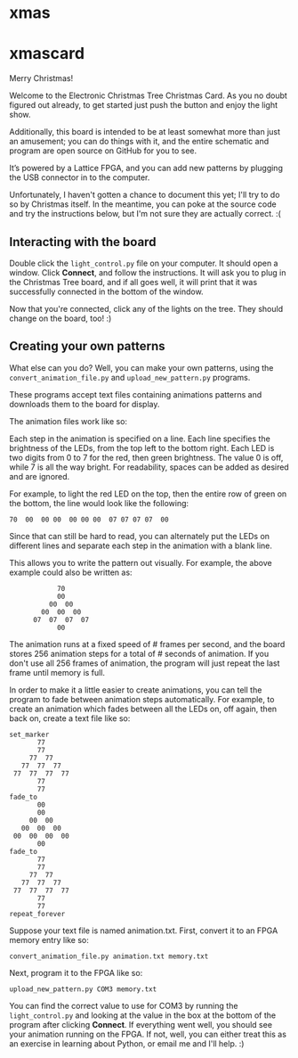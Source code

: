 # xmas
# xmascard
Merry Christmas!

Welcome to the Electronic Christmas Tree Christmas Card. As you no doubt figured out already, to get started just push the button and enjoy the light show.

Additionally, this board is intended to be at least somewhat more than just an amusement; you can do things with it, and the entire schematic and program are open source on GitHub for you to see.

It’s powered by a Lattice FPGA, and you can add new patterns by plugging the USB connector in to the computer.

Unfortunately, I haven't gotten a chance to document this yet; I'll try to do so by Christmas itself. In the meantime, you can poke at the source code and try the instructions below, but I'm not sure they are actually correct. :(

## Interacting with the board

Double click the `light_control.py` file on your computer. It should open a window. Click **Connect**, and follow the instructions. It will ask you to plug in the Christmas Tree board, and if all goes well, it will print that it was successfully connected in the bottom of the window.

Now that you're connected, click any of the lights on the tree. They should change on the board, too! :)

## Creating your own patterns
What else can you do? Well, you can make your own patterns, using the `convert_animation_file.py` and `upload_new_pattern.py` programs.

These programs accept text files containing animations patterns and downloads them to the board for display.

The animation files work like so:

Each step in the animation is specified on a line. Each line specifies the brightness of the LEDs, from the top left to the bottom right. Each LED is two digits from 0 to 7 for the red, then green brightness. The value 0 is off, while 7 is all the way bright. For readability, spaces can be added as desired and are ignored.

For example, to light the red LED on the top, then the entire row of green on the bottom, the line would look like the following:

```
70  00  00 00  00 00 00  07 07 07 07  00
```

Since that can still be hard to read, you can alternately put the LEDs on different lines and separate each step in the animation with a blank line.

This allows you to write the pattern out visually. For example, the above example could also be written as:

```
            70
            00
          00  00
        00  00  00
      07  07  07  07
            00
```

The animation runs at a fixed speed of # frames per second, and the board stores 256 animation steps for a total of # seconds of animation. If you don't use all 256 frames of animation, the program will just repeat the last frame until memory is full.

In order to make it a little easier to create animations, you can tell the program to fade between animation steps automatically.
For example, to create an animation which fades between all the LEDs on, off again, then back on, create a text file like so:

```
set_marker
       77
       77
     77  77
   77  77  77
 77  77  77  77
       77
       77
fade_to
       00
       00
     00  00
   00  00  00
 00  00  00  00
       00
fade_to
       77
       77
     77  77
   77  77  77
 77  77  77  77
       77
       77
repeat_forever
```

Suppose your text file is named animation.txt. First, convert it to an FPGA memory entry like so:
```
convert_animation_file.py animation.txt memory.txt
```
Next, program it to the FPGA like so:
```
upload_new_pattern.py COM3 memory.txt
```
You can find the correct value to use for COM3 by running the `light_control.py` and looking at the value in the box at the bottom of the program after clicking **Connect**.
If everything went well, you should see your animation running on the FPGA. If not, well, you can either treat this as an exercise in learning about Python, or email me and I'll help. :)
